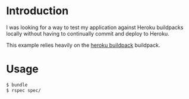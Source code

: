 # Introduction

I was looking for a way to test my application against Heroku buildpacks locally without having to continually commit and deploy to Heroku.

This example relies heavily on the [heroku buildpack](https://github.com/leafo/heroku-openresty) buildpack.

# Usage

```sh
$ bundle
$ rspec spec/
```
